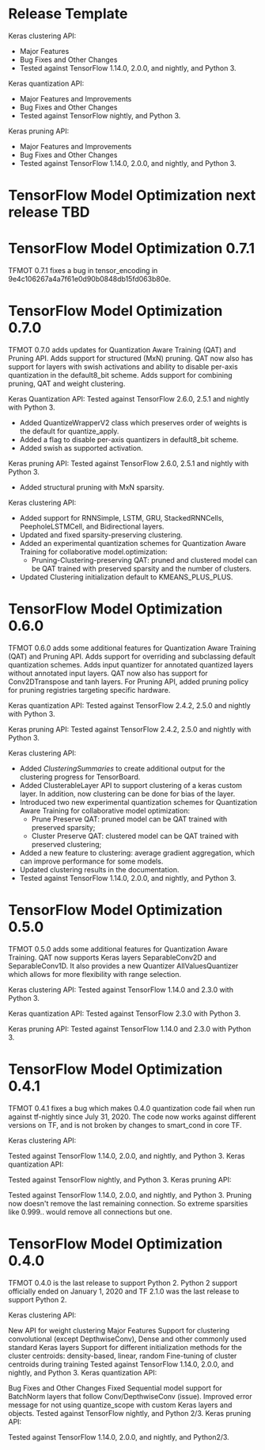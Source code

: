 <!--
See https://github.com/tensorflow/model-optimization/releases/ for previous
examples of release notes. This project follows https://semver.org/.

"Tested against" references the versions of TensorFlow that TFMOT unit tests
will be run against prior to release. For 2.X, only the earliest (2.0.0) and latest (nightly)
TF releases are tested against, under the assumption that everything in between
works sufficiently well enough.
-->


# Release Template

Keras clustering API:

* Major Features
* Bug Fixes and Other Changes
* Tested against TensorFlow 1.14.0, 2.0.0, and nightly, and Python 3.

Keras quantization API:

* Major Features and Improvements
* Bug Fixes and Other Changes
* Tested against TensorFlow nightly, and Python 3.

Keras pruning API:

* Major Features and Improvements
* Bug Fixes and Other Changes
* Tested against TensorFlow 1.14.0, 2.0.0, and nightly, and Python 3.


# TensorFlow Model Optimization next release TBD


# TensorFlow Model Optimization 0.7.1

TFMOT 0.7.1 fixes a bug in tensor_encoding in 9e4c106267a4a7f61e0d90b0848db15fd063b80e.

# TensorFlow Model Optimization 0.7.0

TFMOT 0.7.0 adds updates for Quantization Aware Training (QAT)
and Pruning API. Adds support for structured (MxN) pruning.
QAT now also has support for layers with swish activations and ability
to disable per-axis quantization in the default8_bit scheme.
Adds support for combining pruning, QAT and weight clustering.

Keras Quantization API:
Tested against TensorFlow 2.6.0, 2.5.1 and nightly with Python 3.
* Added QuantizeWrapperV2 class which preserves order of weights is the default for quantize_apply.
* Added a flag to disable per-axis quantizers in default8_bit scheme.
* Added swish as supported activation.

Keras pruning API:
Tested against TensorFlow 2.6.0, 2.5.1 and nightly with Python 3.
* Added structural pruning with MxN sparsity.

Keras clustering API:
* Added support for RNNSimple, LSTM, GRU, StackedRNNCells, PeepholeLSTMCell, and Bidirectional layers.
* Updated and fixed sparsity-preserving clustering.
* Added an experimental quantization schemes for Quantization Aware Training for collaborative model.optimization:
    - Pruning-Clustering-preserving QAT: pruned and clustered model can be QAT trained with preserved sparsity and the number of clusters.
* Updated Clustering initialization default to KMEANS_PLUS_PLUS.

# TensorFlow Model Optimization 0.6.0

TFMOT 0.6.0 adds some additional features for Quantization Aware Training (QAT)
and Pruning API. Adds support for overriding and subclassing default quantization
schemes. Adds input quantizer for annotated quantized layers without annotated
input layers. QAT now also has support for Conv2DTranspose and tanh layers.
For Pruning API, added pruning policy for pruning registries targeting specific
hardware.

Keras quantization API:
Tested against TensorFlow 2.4.2, 2.5.0 and nightly with Python 3.

Keras pruning API:
Tested against TensorFlow 2.4.2, 2.5.0 and nightly with Python 3.

Keras clustering API:
* Added *ClusteringSummaries* to create additional output for the clustering
progress for TensorBoard.
* Added ClusterableLayer API to support clustering of a keras custom layer.
In addition, now clustering can be done for bias of the layer.
* Introduced two new experimental quantization schemes for Quantization Aware Training
for collaborative model optimization:
    - Prune Preserve QAT: pruned model can be QAT trained with preserved sparsity;
    - Cluster Preserve QAT: clustered model can be QAT trained with preserved clustering;
* Added a new feature to clustering: average gradient aggregation, which can
improve performance for some models.
* Updated clustering results in the documentation.
* Tested against TensorFlow 1.14.0, 2.0.0, and nightly, and Python 3.

# TensorFlow Model Optimization 0.5.0

TFMOT 0.5.0 adds some additional features for Quantization Aware Training. QAT
now supports Keras layers SeparableConv2D and SeparableConv1D. It also provides
a new Quantizer AllValuesQuantizer which allows for more flexibility with range
selection.

Keras clustering API:
Tested against TensorFlow 1.14.0 and 2.3.0 with Python 3.

Keras quantization API:
Tested against TensorFlow 2.3.0 with Python 3.

Keras pruning API:
Tested against TensorFlow 1.14.0 and 2.3.0 with Python 3.


# TensorFlow Model Optimization 0.4.1

TFMOT 0.4.1 fixes a bug which makes 0.4.0 quantization code fail when run
against tf-nightly since July 31, 2020. The code now works against different
versions on TF, and is not broken by changes to smart_cond in core TF.

Keras clustering API:

Tested against TensorFlow 1.14.0, 2.0.0, and nightly, and Python 3.
Keras quantization API:

Tested against TensorFlow nightly, and Python 3.
Keras pruning API:

Tested against TensorFlow 1.14.0, 2.0.0, and nightly, and Python 3.
Pruning now doesn't remove the last remaining connection. So extreme sparsities like 0.999.. would remove all connections but one.


# TensorFlow Model Optimization 0.4.0

TFMOT 0.4.0 is the last release to support Python 2. Python 2 support officially
ended on January 1, 2020 and TF 2.1.0 was the last release to support Python 2.

Keras clustering API:

New API for weight clustering
Major Features
Support for clustering convolutional (except DepthwiseConv), Dense and other commonly used standard Keras layers
Support for different initialization methods for the cluster centroids: density-based, linear, random
Fine-tuning of cluster centroids during training
Tested against TensorFlow 1.14.0, 2.0.0, and nightly, and Python 3.
Keras quantization API:

Bug Fixes and Other Changes
Fixed Sequential model support for BatchNorm layers that follow Conv/DepthwiseConv (issue).
Improved error message for not using quantize_scope with custom Keras layers and objects.
Tested against TensorFlow nightly, and Python 2/3.
Keras pruning API:

Tested against TensorFlow 1.14.0, 2.0.0, and nightly, and Python2/3.
